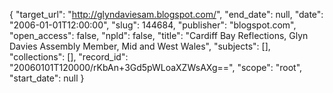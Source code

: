 {
  "target_url": "http://glyndaviesam.blogspot.com/", 
  "end_date": null, 
  "date": "2006-01-01T12:00:00", 
  "slug": 144684, 
  "publisher": "blogspot.com", 
  "open_access": false, 
  "npld": false, 
  "title": "Cardiff Bay Reflections, Glyn Davies Assembly Member, Mid and West Wales", 
  "subjects": [], 
  "collections": [], 
  "record_id": "20060101T120000/rKbAn+3Gd5pWLoaXZWsAXg==", 
  "scope": "root", 
  "start_date": null
}

